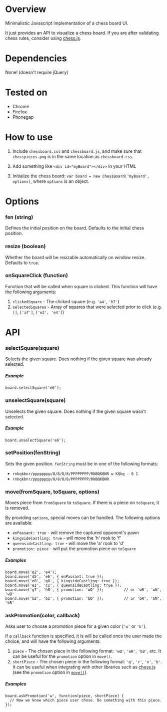 # Overview

Minimalistic Javascript implementation of a chess board UI.

It just provides an API to visualize a chess board. If you are after validating chess rules, consider using [chess.js][1].

# Dependencies

None! (doesn't require jQuery)

# Tested on

* Chrome
* Firefox
* Phonegap

# How to use

1. Include `chessboard.css` and `chessboard.js`, and make sure that `chesspieces.png` is in the same location as `chessboard.css`.

2. Add something like `<div id="myBoard"></div>` in your HTML

3. Initialize the chess board: `var board = new ChessBoard('myBoard', options)`, where `options` is an object.

# Options

### fen (string)
Defines the initial position on the board. Defaults to the initial chess position.

### resize (boolean)
Whether the board will be resizable automatically on window resize. Defaults to `true`.

### onSquareClick (function)
Function that will be called when square is clicked. This function will have the following arguments:

1. `clickedSquare` - The clicked square (e.g. `'a4'`, `'h7'`)
2. `selectedSquares` - Array of squares that were selected prior to click (e.g. `[]`, `['a7']`, `['e2', 'e4']`)

# API

### selectSquare(square)
Selects the given square. Does nothing if the given square was already selected.

##### Example

    board.selectSquare('e6');
    
### unselectSquare(square)
Unselects the given square. Does nothing if the given square wasn't selected.

##### Example

    board.unselectSquare('e6');

### setPosition(fenString)
Sets the given position. `fenString` must be in one of the following formats:

* `rnbqkbnr/pppppppp/8/8/8/8/PPPPPPPP/RNBQKBNR w KQkq - 0 1`
* `rnbqkbnr/pppppppp/8/8/8/8/PPPPPPPP/RNBQKBNR`

### move(fromSquare, toSquare, options)
Moves piece from `fromSquare` to `toSquare`. If there is a piece on `toSquare`, it is removed.

By providing `options`, special moves can be handled. The following options are available:

* `enPassant: true` - will remove the captured opponent's pawn
* `kingsideCastling: true` - will move the 'h' rook to 'f'
* `queensideCastling: true` - will move the 'a' rook to 'd'
* `promotion: piece` - will put the promotion piece on `toSquare`

##### Examples

    board.move('e2', 'e4');
    board.move('d5', 'e6', { enPassant: true });
    board.move('e8', 'g8', { kingsideCastling: true });
    board.move('e1', 'c1', { queensideCastling: true });
    board.move('g7', 'h8', { promotion: 'wQ' });         // or 'wR', 'wN', 'wB'
    board.move('b2', 'b1', { promotion: 'bQ' });         // or 'bR', 'bN', 'bB'

### askPromotion(color, callback)
Asks user to choose a promotion piece for a given color (`'w'` or `'b'`).

If a `callback` function is specified, it is will be called once the user made the choice, and will have the following arguments:

1. `piece` - The chosen piece in the following format: `'wQ'`, `'wR'`, `'bB'`, etc. It can be useful for the `promotion` option in `move()`.
2. `shortPiece` - The chosen piece in the following format: `'q'`, `'r'`, `'n'`, `'b'`. It can be useful when integrating with other libraries such as [chess.js][1] (see the `promotion` option in [`move()`](https://github.com/jhlywa/chess.js#movemove)).

##### Examples

    board.askPromotion('w', function(piece, shortPiece) {
      // Now we know which piece user chose. Do something with this piece.
    });


[1]: https://github.com/jhlywa/chess.js
